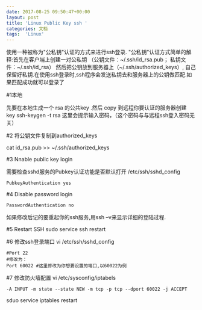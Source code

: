 ```yaml
---
date: 2017-08-25 09:50:47+00:00
layout: post
title: 'Linux Public Key ssh '
categories: 文档
tags:  'Linux'
---
```


使用一种被称为"公私钥"认证的方式来进行ssh登录. "公私钥"认证方式简单的解释:首先在客户端上创建一对公私钥 （公钥文件：~/.ssh/id_rsa.pub； 私钥文件：~/.ssh/id_rsa）
然后把公钥放到服务器上（~/.ssh/authorized_keys）, 自己保留好私钥.在使用ssh登录时,ssh程序会发送私钥去和服务器上的公钥做匹配.如果匹配成功就可以登录了

#1本地 

先要在本地生成一个 rsa 的公共key .然后 copy 到远程你要认证的服务器创建 key
ssh-keygen -t rsa
这里会提示输入密码，（这个密码与与远程ssh登入密码无关）

#2 将公钥文件复制到authorized_keys

cat id_rsa.pub >> ~/.ssh/authorized_keys

#3 Nnable public key login

需要检查sshd服务的Pubkey认证功能是否默认打开
/etc/ssh/sshd_config

```
PubkeyAuthentication yes           
```

#4 Disable password login

```
PasswordAuthentication no
```

如果修改后记的要重起你的ssh服务,用ssh –v来显示详细的登陆过程.

#5 Restart SSH
sudo service ssh restart 

#6 修改ssh登录端口
 vi /etc/ssh/sshd_config
 
 ````
 #Port 22
#修改为：
Port 60022 #这里修改为你想要设置的端口,以60022为例
 ````

#7 修改防火墙配置
vi /etc/sysconfig/iptabels

```
-A INPUT -m state --state NEW -m tcp -p tcp --dport 60022 -j ACCEPT
```
sduo service iptables restart
